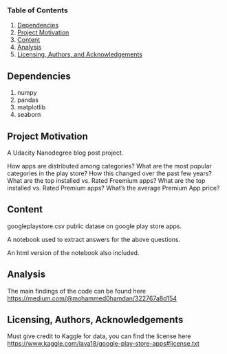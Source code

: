 ### Table of Contents

1. [Dependencies](#depend)
2. [Project Motivation](#motivation)
3. [Content](#files)
4. [Analysis](#analysis)
5. [Licensing, Authors, and Acknowledgements](#licensing)

## Dependencies <a name="depend"></a>

1. numpy
2. pandas
3. matplotlib
4. seaborn

## Project Motivation<a name="motivation"></a>

A Udacity Nanodegree blog post project.  

How apps are distributed among categories?
What are the most popular categories in the play store? How this changed over the past few years? 
What are the top installed vs. Rated Freemium apps?
What are the top installed vs. Rated Premium apps?
What’s the average Premium App price?


## Content <a name="files"></a>

googleplaystore.csv public datase on google play store apps.

A notebook used to extract answers for the above questions.

An html version of the notebook also included.


## Analysis<a name="analysis"></a>

The main findings of the code can be found here https://medium.com/@mohammed0hamdan/322767a8d154



## Licensing, Authors, Acknowledgements<a name="licensing"></a>

Must give credit to Kaggle for data, you can find the license here https://www.kaggle.com/lava18/google-play-store-apps#license.txt
